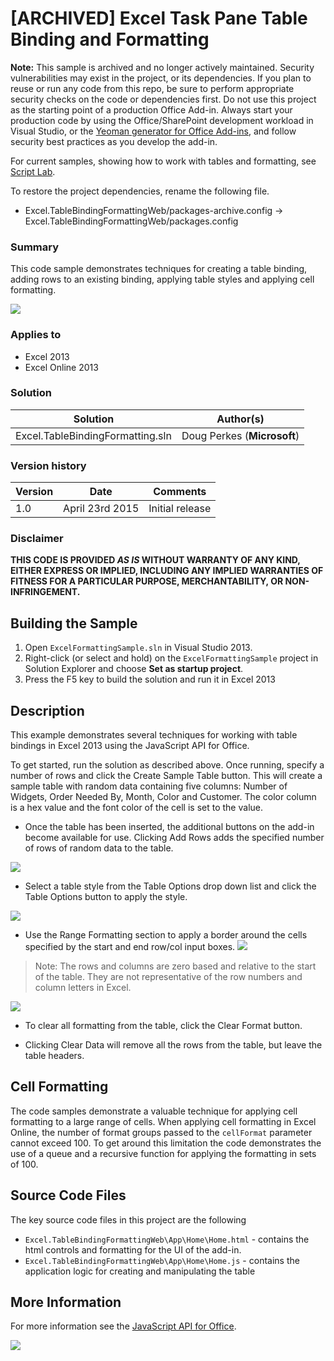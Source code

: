 # [ARCHIVED] Excel Task Pane Table Binding and Formatting #

**Note:** This sample is archived and no longer actively maintained. Security vulnerabilities may exist in the project, or its dependencies. If you plan to reuse or run any code from this repo, be sure to perform appropriate security checks on the code or dependencies first. Do not use this project as the starting point of a production Office Add-in. Always start your production code by using the Office/SharePoint development workload in Visual Studio, or the [Yeoman generator for Office Add-ins](https://github.com/OfficeDev/generator-office), and follow security best practices as you develop the add-in.

For current samples, showing how to work with tables and formatting, see [Script Lab](https://learn.microsoft.com/office/dev/add-ins/overview/explore-with-script-lab).

To restore the project dependencies, rename the following file.

- Excel.TableBindingFormattingWeb/packages-archive.config -> Excel.TableBindingFormattingWeb/packages.config

### Summary ###
This code sample demonstrates techniques for creating a table binding, adding rows to an existing binding, applying table styles and applying cell formatting.

![](http://i.imgur.com/dex6lyr.png)

### Applies to ###
-  Excel 2013
-  Excel Online 2013

### Solution ###
Solution | Author(s)
---------|----------
Excel.TableBindingFormatting.sln | Doug Perkes (**Microsoft**)

### Version history ###
Version  | Date | Comments
---------| -----| --------
1.0  | April 23rd 2015 | Initial release

### Disclaimer ###
**THIS CODE IS PROVIDED *AS IS* WITHOUT WARRANTY OF ANY KIND, EITHER EXPRESS OR IMPLIED, INCLUDING ANY IMPLIED WARRANTIES OF FITNESS FOR A PARTICULAR PURPOSE, MERCHANTABILITY, OR NON-INFRINGEMENT.**


## Building the Sample ##
1. Open `ExcelFormattingSample.sln` in Visual Studio 2013. 
2. Right-click (or select and hold) on the `ExcelFormattingSample` project in Solution Explorer and choose **Set as startup project**. 
3. Press the F5 key to build the solution and run it in Excel 2013 

## Description ##

This example demonstrates several techniques for working with table bindings in Excel 2013 using the JavaScript API for Office.

To get started, run the solution as described above. Once running, specify a number of rows and click the Create Sample Table button. This will create a sample table with random data containing five columns: Number of Widgets, Order Needed By, Month, Color and Customer. The color column is a hex value and the font color of the cell is set to the value.

- Once the table has been inserted, the additional buttons on the add-in become available for use. Clicking Add Rows adds the specified number of rows of random data to the table.

![](http://i.imgur.com/2n4kNew.png)

- Select a table style from the Table Options drop down list and click the Table Options button to apply the style.

![](http://i.imgur.com/4tkMndG.png)

- Use the Range Formatting section to apply a border around the cells specified by the start and end row/col input boxes.
![](http://i.imgur.com/dgzD5kp.png)

> Note: The rows and columns are zero based and relative to the start of the table. They are not representative of the row numbers and column letters in Excel.

![](http://i.imgur.com/RT9YLob.png)

- To clear all formatting from the table, click the Clear Format button.

- Clicking Clear Data will remove all the rows from the table, but leave the table headers.

## Cell Formatting ##

The code samples demonstrate a valuable technique for applying cell formatting to a large range of cells. When applying cell formatting in Excel Online, the number of format groups passed to the `cellFormat` parameter cannot exceed 100. To get around this limitation the code demonstrates the use of a queue and a recursive function for applying the formatting in sets of 100.

## Source Code Files ##

The key source code files in this project are the following

- `Excel.TableBindingFormattingWeb\App\Home\Home.html` - contains the html controls and formatting for the UI of the add-in. 
- `Excel.TableBindingFormattingWeb\App\Home\Home.js` - contains the application logic for creating and manipulating the table 

## More Information ##

For more information see the [JavaScript API for Office](https://msdn.microsoft.com/en-us/library/office/fp142185.aspx "JavaScript API for Office").

<img src="https://pnptelemetry.azurewebsites.net/pnp-officeaddins/samples/Excel.TableBindingFormatting" />